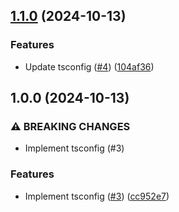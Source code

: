 ## [1.1.0](https://github.com/wakamsha/tsconfig-one/compare/v1.0.0...v1.1.0) (2024-10-13)

### Features

* Update tsconfig ([#4](https://github.com/wakamsha/tsconfig-one/issues/4)) ([104af36](https://github.com/wakamsha/tsconfig-one/commit/104af361bf653893ed33bcb81321561b6d8eeefc))

## 1.0.0 (2024-10-13)

### ⚠ BREAKING CHANGES

* Implement tsconfig (#3)

### Features

* Implement tsconfig ([#3](https://github.com/wakamsha/tsconfig-one/issues/3)) ([cc952e7](https://github.com/wakamsha/tsconfig-one/commit/cc952e7fa4ef229405b771ce2066c7bf41cc9fe1))
